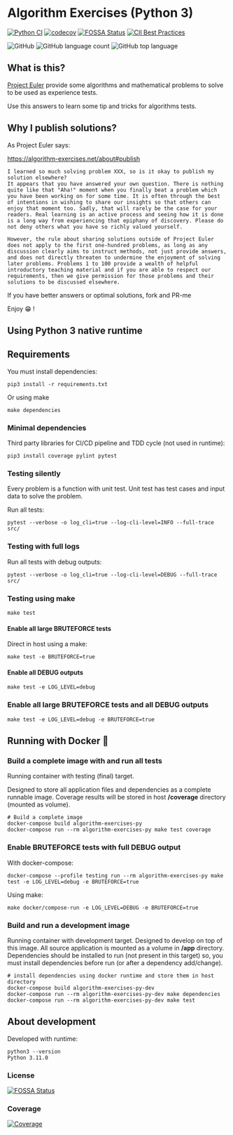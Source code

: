 # Algorithm Exercises (Python 3)

[![Python CI](https://github.com/sir-gon/algorithm-exercises-py/actions/workflows/python.yml/badge.svg)](https://github.com/sir-gon/algorithm-exercises-py/actions/workflows/python.yml)
[![codecov](https://codecov.io/gh/sir-gon/algorithm-exercises-py/branch/main/graph/badge.svg?token=U3N3HSC3YC)](https://codecov.io/gh/sir-gon/algorithm-exercises-py)
[![FOSSA Status](https://app.fossa.com/api/projects/git%2Bgithub.com%2Fsir-gon%2Fprojecteuler-py.svg?type=shield)](https://app.fossa.com/projects/git%2Bgithub.com%2Fsir-gon%2Fprojecteuler-py?ref=badge_shield)
[![CII Best Practices](https://bestpractices.coreinfrastructure.org/projects/6404/badge)](https://bestpractices.coreinfrastructure.org/projects/6404)

![GitHub](https://img.shields.io/github/license/sir-gon/algorithm-exercises-py)
![GitHub language count](https://img.shields.io/github/languages/count/sir-gon/algorithm-exercises-py)
![GitHub top language](https://img.shields.io/github/languages/top/sir-gon/algorithm-exercises-py)

## What is this?

[Project Euler](https://algorithm-exercises.net/) provide some algorithms and
 mathematical problems to solve to be used as experience tests.

Use this answers to learn some tip and tricks for algorithms tests.

## Why I publish solutions?

As Project Euler says:

<https://algorithm-exercises.net/about#publish>

```text
I learned so much solving problem XXX, so is it okay to publish my solution elsewhere?
It appears that you have answered your own question. There is nothing quite like that "Aha!" moment when you finally beat a problem which you have been working on for some time. It is often through the best of intentions in wishing to share our insights so that others can enjoy that moment too. Sadly, that will rarely be the case for your readers. Real learning is an active process and seeing how it is done is a long way from experiencing that epiphany of discovery. Please do not deny others what you have so richly valued yourself.

However, the rule about sharing solutions outside of Project Euler does not apply to the first one-hundred problems, as long as any discussion clearly aims to instruct methods, not just provide answers, and does not directly threaten to undermine the enjoyment of solving later problems. Problems 1 to 100 provide a wealth of helpful introductory teaching material and if you are able to respect our requirements, then we give permission for those problems and their solutions to be discussed elsewhere.
```

If you have better answers or optimal solutions, fork and PR-me

Enjoy 😁 !

## Using Python 3 native runtime

## Requirements

You must install dependencies:

```text
pip3 install -r requirements.txt
```

Or using make

```text
make dependencies
```

### Minimal dependencies

Third party libraries for CI/CD pipeline and TDD cycle (not used in runtime):

```text
pip3 install coverage pylint pytest
```

### Testing silently

Every problem is a function with unit test.
Unit test has test cases and input data to solve the problem.

Run all tests:

```text
pytest --verbose -o log_cli=true --log-cli-level=INFO --full-trace src/
```

### Testing with full logs

Run all tests with debug outputs:

```text
pytest --verbose -o log_cli=true --log-cli-level=DEBUG --full-trace src/
```

### Testing using make

```text
make test
```

#### Enable all large BRUTEFORCE tests

Direct in host using a make:

```text
make test -e BRUTEFORCE=true
```

#### Enable all DEBUG outputs

```text
make test -e LOG_LEVEL=debug
```

### Enable all large BRUTEFORCE tests and all DEBUG outputs

```text
make test -e LOG_LEVEL=debug -e BRUTEFORCE=true
```

## Running with Docker 🐳

### Build a complete image with and run all tests

Running container with testing (final) target.

Designed to store all application files and dependencies as a complete runnable image.
Coverage results will be stored in host **/coverage** directory (mounted as volume).

```text
# Build a complete image
docker-compose build algorithm-exercises-py
docker-compose run --rm algorithm-exercises-py make test coverage
```

### Enable BRUTEFORCE tests with full DEBUG output

With docker-compose:

```text
docker-compose --profile testing run --rm algorithm-exercises-py make test -e LOG_LEVEL=debug -e BRUTEFORCE=true
```

Using make:

```text
make docker/compose-run -e LOG_LEVEL=DEBUG -e BRUTEFORCE=true
```

### Build and run a development image

Running container with development target.
Designed to develop on top of this image. All source application is mounted as
a volume in **/app** directory.
Dependencies should be installed to run (not present in this target) so, you
must install dependencies before run (or after a dependency add/change).

```text
# install dependencies using docker runtime and store them in host directory
docker-compose build algorithm-exercises-py-dev
docker-compose run --rm algorithm-exercises-py-dev make dependencies
docker-compose run --rm algorithm-exercises-py-dev make test

```

## About development

Developed with runtime:

```text
python3 --version
Python 3.11.0
```

### License

[![FOSSA Status](https://app.fossa.com/api/projects/git%2Bgithub.com%2Fsir-gon%2Falgorithm-exercises-py.svg?type=large)](https://app.fossa.com/projects/git%2Bgithub.com%2Fsir-gon%2Falgorithm-exercises-py?ref=badge_large)

### Coverage

[![Coverage](https://codecov.io/gh/sir-gon/algorithm-exercises-py/branch/main/graphs/tree.svg?token=VMH4I0MDFR)](https://app.codecov.io/gh/sir-gon/algorithm-exercises-py)
